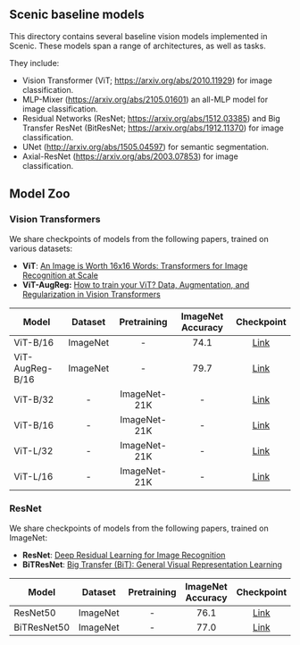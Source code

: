 ## Scenic baseline models
This directory contains several baseline vision models implemented in Scenic.
These models span a range of architectures, as well as tasks.

They include:

 * Vision Transformer (ViT; https://arxiv.org/abs/2010.11929) for image
  classification.
 * MLP-Mixer (https://arxiv.org/abs/2105.01601) an all-MLP model for image
  classification.
 * Residual Networks (ResNet; https://arxiv.org/abs/1512.03385) and Big Transfer
  ResNet (BitResNet; https://arxiv.org/abs/1912.11370) for image classification.
 * UNet (http://arxiv.org/abs/1505.04597) for semantic segmentation.
 * Axial-ResNet (https://arxiv.org/abs/2003.07853) for image classification.


## Model Zoo

### Vision Transformers
We share checkpoints of models from the following papers, trained on various
datasets:

- **ViT**: [An Image is Worth 16x16 Words: Transformers for Image Recognition at Scale](https://arxiv.org/abs/2010.11929)
- **ViT-AugReg:** [How to train your ViT? Data, Augmentation, and Regularization in Vision Transformers](https://arxiv.org/abs/2106.10270)

| Model | Dataset | Pretraining | ImageNet Accuracy | Checkpoint |
|-------|:-:|:-:|:-:|:-:|
| ViT-B/16            | ImageNet |       -        |  74.1 |  [Link](https://storage.googleapis.com/scenic-bucket/baselines/ViT_B_16_ImageNet1k) |
| ViT-AugReg-B/16     | ImageNet |       -        |  79.7 |  [Link](https://storage.googleapis.com/scenic-bucket/baselines/ViT-AugReg_B_16_ImageNet1k) |
| ViT-B/32            |     -    |  ImageNet-21K  |   -   |  [Link](https://storage.googleapis.com/scenic-bucket/baselines/ViT_B_32_ImageNet21k) |
| ViT-B/16            |     -    |  ImageNet-21K  |   -   |  [Link](https://storage.googleapis.com/scenic-bucket/baselines/ViT_B_16_ImageNet21k) |
| ViT-L/32            |     -    |  ImageNet-21K  |   -   |  [Link](https://storage.googleapis.com/scenic-bucket/baselines/ViT_L_32_ImageNet21k) |
| ViT-L/16            |     -    |  ImageNet-21K  |   -   |  [Link](https://storage.googleapis.com/scenic-bucket/baselines/ViT_L_16_ImageNet21k) |


### ResNet
We share checkpoints of models from the following papers, trained on ImageNet:

- **ResNet**: [Deep Residual Learning for Image Recognition](https://arxiv.org/abs/1512.03385)
- **BiTResNet**: [Big Transfer (BiT): General Visual Representation Learning](https://arxiv.org/abs/1912.11370)

| Model | Dataset | Pretraining | ImageNet Accuracy | Checkpoint |
|-------|:-:|:-:|:-:|:-:|
| ResNet50         | ImageNet |       -        |  76.1 |  [Link](https://storage.googleapis.com/scenic-bucket/baselines/ResNet50_ImageNet1k) |
| BiTResNet50      | ImageNet |       -        |  77.0 |  [Link](https://storage.googleapis.com/scenic-bucket/baselines/BiTResNet50_ImageNet1k) |
